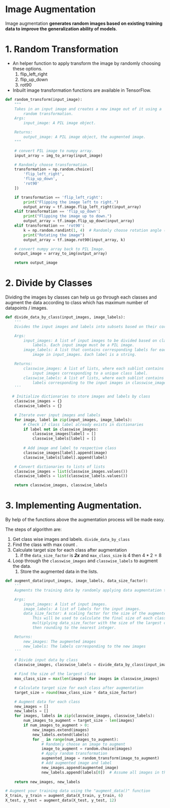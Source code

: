 # Image Augmentation

Image augmentation **generates random images based on existing training data to improve the generalization ability of models**.

# 1. Random Transformation

- An helper function to apply transform the image by randomly choosing these options.
    1. flip_left_right
    2. flip_up_down
    3. rot90
- Inbuilt image transformation functions are available in TensorFlow.

```python
def random_transform(input_image):
    """
    Takes in an input image and creates a new image out of it using a  
        random transformation.
    Args:
        input_image: A PIL image object.

    Returns:
        output_image: A PIL image object, the augmented image.
    """

    # convert PIL image to numpy array.
    input_array = img_to_array(input_image)

    # Randomly choose transformation.
    transformation = np.random.choice([
        'flip_left_right',
        'flip_up_down',
        'rot90'
    ])

    if transformation == 'flip_left_right':
        print("Flipping the image left to right.")
        output_array = tf.image.flip_left_right(input_array)
    elif transformation == 'flip_up_down':
        print("Flipping the image up to down.")
        output_array = tf.image.flip_up_down(input_array)
    elif transformation == 'rot90':
        k = np.random.randint(1, 4)  # Randomly choose rotation angle (1, 2, or 3)
        print("Rotating the image")
        output_array = tf.image.rot90(input_array, k)

    # convert numpy array back to PIL Image.
    output_image = array_to_img(output_array)

    return output_image
```

# 2. Divide by Classes

Dividing the images by classes can help us go through each classes and augment the data according to class which has maximum number of datapoints / images.

```python
def divide_data_by_class(input_images, image_labels):
    '''
    Divides the input images and labels into subsets based on their corresponding class labels.

    Args:
        input_images: A list of input images to be divided based on class 
            labels. Each input image must be a PIL image.
        image_labels: A list that contains corresponding labels for each 
            image in input_images. Each label is a string.

    Returns:
        classwise_images: A list of lists, where each sublist contains the 
            input images corresponding to a unique class label.
        classwise_labels: A list of lists, where each sublist contains the 
            labels corresponding to the input images in classwise_images list.
    '''

   # Initialize dictionaries to store images and labels by class
    classwise_images = {}
    classwise_labels = {}

    # Iterate over input images and labels
    for image, label in zip(input_images, image_labels):
        # Check if class label already exists in dictionaries
        if label not in classwise_images:
            classwise_images[label] = []
            classwise_labels[label] = []
        
        # Add image and label to respective class
        classwise_images[label].append(image)
        classwise_labels[label].append(label)

    # Convert dictionaries to lists of lists
    classwise_images = list(classwise_images.values())
    classwise_labels = list(classwise_labels.values())

    return classwise_images, classwise_labels
```

# 3. Implementing Augmentation.

By help of the functions above the augmentation process will be made easy.

The steps of algorithm are:

1. Get class wise images and labels. `divide_data_by_class`
2. Find the class with max count .
3. Calculate target size for each class after augmentation
    1. if the `data_size_factor` is ***2x*** and `max_class_size` is 4 then $4 * 2 = 8$
4. Loop through the `classwise_images` and `classwise_labels` to augment the data.
    1. Store the augmented data in the lists.

```python
def augment_data(input_images, image_labels, data_size_factor):
    '''
    Augments the training data by randomly applying data augmentation techniques.

    Args:
        input_images: A list of input images.
        image_labels: A list of labels for the input images.
        data_size_factor: A scaling factor for the size of the augmented data.
            This will be used to calculate the final size of each class by 
            multiplying data_size_factor with the size of the largest class and 
            then rounding to the nearest integer.

    Returns:
        new_images: The augmented images
        new_labels: The labels corresponding to the new images
    '''

    # Divide input data by class
    classwise_images, classwise_labels = divide_data_by_class(input_images, image_labels)

    # Find the size of the largest class
    max_class_size = max(len(images) for images in classwise_images)

    # Calculate target size for each class after augmentation
    target_size = round(max_class_size * data_size_factor)

    # Augment data for each class
    new_images = []
    new_labels = []
    for images, labels in zip(classwise_images, classwise_labels):
        num_images_to_augment = target_size - len(images)
        if num_images_to_augment > 0:
            new_images.extend(images)
            new_labels.extend(labels)
            for _ in range(num_images_to_augment):
                # Randomly choose an image to augment
                image_to_augment = random.choice(images)
                # Apply random transformation
                augmented_image = random_transform(image_to_augment)
                # Add augmented image and label
                new_images.append(augmented_image)
                new_labels.append(labels[0])  # Assume all images in the class have the same label
    
    return new_images, new_labels
```

```python
# Augment your training data using the "augment_data()" function
X_train, y_train = augment_data(X_train, y_train, 6)
X_test, y_test = augment_data(X_test, y_test, 12)
```